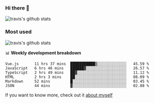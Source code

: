### Hi there 👋

<!--
**HondryTravis/HondryTravis** is a ✨ _special_ ✨ repository because its `README.md` (this file) appears on your GitHub profile.

Here are some ideas to get you started:

- 🔭 I’m currently working on ...
- 🌱 I’m currently learning ...
- 👯 I’m looking to collaborate on ...
- 🤔 I’m looking for help with ...
- 💬 Ask me about ...
- 📫 How to reach me: ...
- 😄 Pronouns: ...
- ⚡ Fun fact: ...
-->

![travis's github stats](https://github-readme-stats.vercel.app/api?username=HondryTravis&hide=stars)
### Most used
![travis's github stats](https://github-readme-stats.anuraghazra1.vercel.app/api/top-langs/?username=HondryTravis&layout=compact&hide_title=true)

📊 **Weekly development breakdown**

<!--START_SECTION:waka-->

```text
Vue.js       11 hrs 37 mins  ███████████▒░░░░░░░░░░░░░   45.59 %
JavaScript   6 hrs 46 mins   ██████▓░░░░░░░░░░░░░░░░░░   26.57 %
TypeScript   2 hrs 49 mins   ██▓░░░░░░░░░░░░░░░░░░░░░░   11.12 %
HTML         2 hrs 3 mins    ██░░░░░░░░░░░░░░░░░░░░░░░   08.09 %
Markdown     52 mins         █░░░░░░░░░░░░░░░░░░░░░░░░   03.45 %
JSON         44 mins         ▓░░░░░░░░░░░░░░░░░░░░░░░░   02.88 %
```

<!--END_SECTION:waka-->

If you want to know more, check out it [about myself](https://hondrytravis.github.io/)
